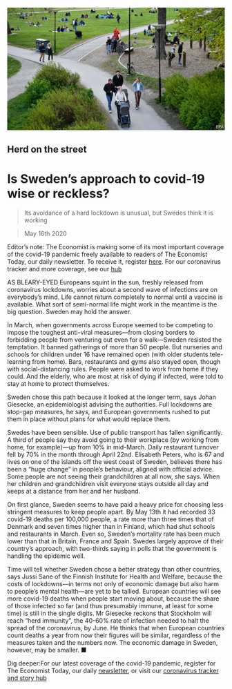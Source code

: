 ![](./images/20200516_EUP502.jpg)

## Herd on the street

# Is Sweden’s approach to covid-19 wise or reckless?

> Its avoidance of a hard lockdown is unusual, but Swedes think it is working

> May 16th 2020

Editor’s note: The Economist is making some of its most important coverage of the covid-19 pandemic freely available to readers of The Economist Today, our daily newsletter. To receive it, register [here](https://www.economist.com//newslettersignup). For our coronavirus tracker and more coverage, see our [hub](https://www.economist.com//coronavirus)

AS BLEARY-EYED Europeans squint in the sun, freshly released from coronavirus lockdowns, worries about a second wave of infections are on everybody’s mind. Life cannot return completely to normal until a vaccine is available. What sort of semi-normal life might work in the meantime is the big question. Sweden may hold the answer.

In March, when governments across Europe seemed to be competing to impose the toughest anti-viral measures—from closing borders to forbidding people from venturing out even for a walk—Sweden resisted the temptation. It banned gatherings of more than 50 people. But nurseries and schools for children under 16 have remained open (with older students tele-learning from home). Bars, restaurants and gyms also stayed open, though with social-distancing rules. People were asked to work from home if they could. And the elderly, who are most at risk of dying if infected, were told to stay at home to protect themselves.

Sweden chose this path because it looked at the longer term, says Johan Giesecke, an epidemiologist advising the authorities. Full lockdowns are stop-gap measures, he says, and European governments rushed to put them in place without plans for what would replace them.

Swedes have been sensible. Use of public transport has fallen significantly. A third of people say they avoid going to their workplace (by working from home, for example)—up from 10% in mid-March. Daily restaurant turnover fell by 70% in the month through April 22nd. Elisabeth Peters, who is 67 and lives on one of the islands off the west coast of Sweden, believes there has been a “huge change” in people’s behaviour, aligned with official advice. Some people are not seeing their grandchildren at all now, she says. When her children and grandchildren visit everyone stays outside all day and keeps at a distance from her and her husband.

On first glance, Sweden seems to have paid a heavy price for choosing less stringent measures to keep people apart. By May 13th it had recorded 33 covid-19 deaths per 100,000 people, a rate more than three times that of Denmark and seven times higher than in Finland, which had shut schools and restaurants in March. Even so, Sweden’s mortality rate has been much lower than that in Britain, France and Spain. Swedes largely approve of their country’s approach, with two-thirds saying in polls that the government is handling the epidemic well.

Time will tell whether Sweden chose a better strategy than other countries, says Jussi Sane of the Finnish Institute for Health and Welfare, because the costs of lockdowns—in terms not only of economic damage but also harm to people’s mental health—are yet to be tallied. European countries will see more covid-19 deaths when people start moving about, because the share of those infected so far (and thus presumably immune, at least for some time) is still in the single digits. Mr Giesecke reckons that Stockholm will reach “herd immunity”, the 40-60% rate of infection needed to halt the spread of the coronavirus, by June. He thinks that when European countries count deaths a year from now their figures will be similar, regardless of the measures taken and the numbers now. The economic damage in Sweden, however, may be smaller. ■

Dig deeper:For our latest coverage of the covid-19 pandemic, register for The Economist Today, our daily [newsletter](https://www.economist.com//newslettersignup), or visit our [coronavirus tracker and story hub](https://www.economist.com//coronavirus)